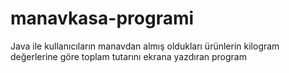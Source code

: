 # manavkasa-programi
Java ile kullanıcıların manavdan almış oldukları ürünlerin kilogram değerlerine göre toplam tutarını ekrana yazdıran program
